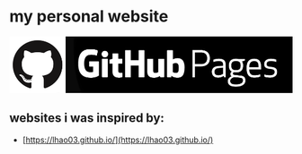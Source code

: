 # my personal website 

[![github pages](./assets/github_pages.png)](https://orange-my-cat.github.io/)

## websites i was inspired by:
- [https://lhao03.github.io/](https://lhao03.github.io/)